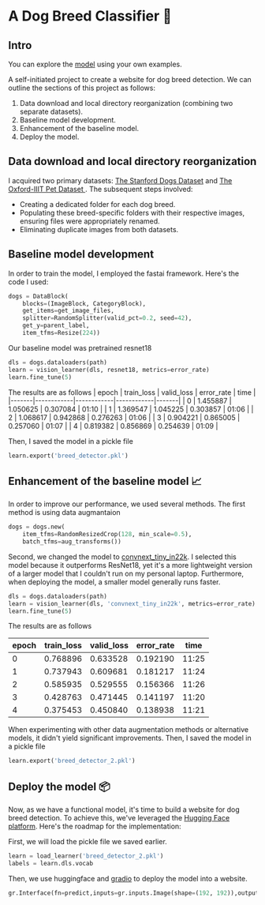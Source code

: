 # A Dog Breed Classifier :dog:
## Intro
You can explore the [model](https://huggingface.co/spaces/noamperez/dog_breed_classifier) using your own examples.

A self-initiated project to create a website for dog breed detection.
We can outline the sections of this project as follows:

1. Data download and local directory reorganization (combining two separate datasets).
2. Baseline model development.
3. Enhancement of the baseline model.
4. Deploy the model.

## Data download and local directory reorganization
I acquired two primary datasets: [The Stanford Dogs Dataset](https://www.tensorflow.org/datasets/catalog/stanford_dogs) and [The Oxford-IIIT Pet Dataset ](https://www.robots.ox.ac.uk/~vgg/data/pets/).
The subsequent steps involved:
- Creating a dedicated folder for each dog breed.
- Populating these breed-specific folders with their respective images, ensuring files were appropriately renamed.
- Eliminating duplicate images from both datasets.

## Baseline model development
In order to train the model, I employed the fastai framework. Here's the code I used:
```python
dogs = DataBlock(
    blocks=(ImageBlock, CategoryBlock), 
    get_items=get_image_files, 
    splitter=RandomSplitter(valid_pct=0.2, seed=42),
    get_y=parent_label, 
    item_tfms=Resize(224))
```
Our baseline model was pretrained resnet18
```python
dls = dogs.dataloaders(path)
learn = vision_learner(dls, resnet18, metrics=error_rate)
learn.fine_tune(5)
```
The results are as follows
| epoch | train_loss | valid_loss | error_rate | time  |
|-------|------------|------------|------------|-------|
| 0     | 1.455887   | 1.050625   | 0.307084   | 01:10 |
| 1     | 1.369547   | 1.045225   | 0.303857   | 01:06 |
| 2     | 1.068617   | 0.942868   | 0.276263   | 01:06 |
| 3     | 0.904221   | 0.865005   | 0.257060   | 01:07 |
| 4     | 0.819382   | 0.856869   | 0.254639   | 01:09 |

Then, I saved the model in a pickle file
```python
learn.export('breed_detector.pkl')
```

## Enhancement of the baseline model :chart_with_upwards_trend:
In order to improve our performance, we used several methods.
The first method is using data augmantaion
```python
dogs = dogs.new(
    item_tfms=RandomResizedCrop(128, min_scale=0.5),
    batch_tfms=aug_transforms())
```
Second, we changed the model to [convnext_tiny_in22k](https://huggingface.co/timm/convnext_tiny.fb_in22k). I selected this model because it outperforms ResNet18, yet it's a more lightweight version of a larger model that I couldn't run on my personal laptop. Furthermore, when deploying the model, a smaller model generally runs faster.
```python
dls = dogs.dataloaders(path)
learn = vision_learner(dls, 'convnext_tiny_in22k', metrics=error_rate)
learn.fine_tune(5)
```
The results are as follows

| epoch | train_loss | valid_loss | error_rate | time |
|-------|------------|------------|------------|------|
| 0     | 0.768896   | 0.633528   | 0.192190   | 11:25|
| 1     | 0.737943   | 0.609681   | 0.181217   | 11:24|
| 2     | 0.585935   | 0.529555   | 0.156366   | 11:26|
| 3     | 0.428763   | 0.471445   | 0.141197   | 11:20|
| 4     | 0.375453   | 0.450840   | 0.138938   | 11:21|

When experimenting with other data augmentation methods or alternative models, it didn't yield significant improvements.
Then, I saved the model in a pickle file
```python
learn.export('breed_detector_2.pkl')
```

## Deploy the model :package:
Now, as we have a functional model, it's time to build a website for dog breed detection. To achieve this, we've leveraged the [Hugging Face platform](https://huggingface.co/). Here's the roadmap for the implementation:

First, we will load the pickle file we saved earlier.
```python
learn = load_learner('breed_detector_2.pkl')
labels = learn.dls.vocab
```

Then, we use huggingface and [gradio](https://www.gradio.app/) to deploy the model into a website.
```python
gr.Interface(fn=predict,inputs=gr.inputs.Image(shape=(192, 192)),outputs=gr.outputs.Label(num_top_classes=3),title=title,description=description,article=article,examples=examples,interpretation=interpretation,enable_queue=enable_queue).launch(share=True)
```







